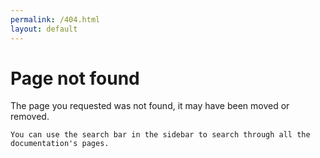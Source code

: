 ```yaml
---
permalink: /404.html
layout: default
---
```


# Page not found

The page you requested was not found, it may have been moved or removed.

```tip
You can use the search bar in the sidebar to search through all the 
documentation's pages.
```